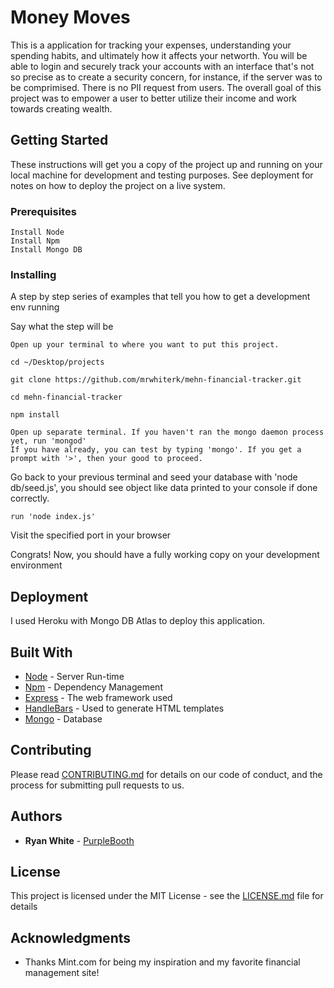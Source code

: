 # Money Moves

This is a application for tracking your expenses, understanding your spending habits, and ultimately how it affects your networth. You will be able to login and securely track your accounts with an interface that's not so precise as to create a security concern, for instance, if the server was to be comprimised. There is no PII request from users. The overall goal of this project was to empower a user to better utilize their income and work towards creating wealth.

## Getting Started

These instructions will get you a copy of the project up and running on your local machine for development and testing purposes. See deployment for notes on how to deploy the project on a live system.

### Prerequisites

```
Install Node
Install Npm
Install Mongo DB
```

### Installing

A step by step series of examples that tell you how to get a development env running

Say what the step will be

```
Open up your terminal to where you want to put this project.
```

```
cd ~/Desktop/projects
```

```
git clone https://github.com/mrwhiterk/mehn-financial-tracker.git
```

```
cd mehn-financial-tracker
```

```
npm install
```

```
Open up separate terminal. If you haven't ran the mongo daemon process yet, run 'mongod'
If you have already, you can test by typing 'mongo'. If you get a prompt with '>', then your good to proceed.
```

Go back to your previous terminal and seed your database with 'node db/seed.js', you should see object like data printed to your console if done correctly.

```
run 'node index.js'
```

Visit the specified port in your browser

Congrats! Now, you should have a fully working copy on your development environment

## Deployment

I used Heroku with Mongo DB Atlas to deploy this application.

## Built With

- [Node](http://node.io) - Server Run-time
- [Npm](https://npm.com) - Dependency Management
- [Express](https://expressjs.com/) - The web framework used
- [HandleBars](https://handlebars.com/) - Used to generate HTML templates
- [Mongo](https://mongo.com) - Database

## Contributing

Please read [CONTRIBUTING.md](https://gist.github.com/PurpleBooth/b24679402957c63ec426) for details on our code of conduct, and the process for submitting pull requests to us.

## Authors

- **Ryan White** - [PurpleBooth](https://github.com/PurpleBooth)

## License

This project is licensed under the MIT License - see the [LICENSE.md](LICENSE.md) file for details

## Acknowledgments

- Thanks Mint.com for being my inspiration and my favorite financial management site!
